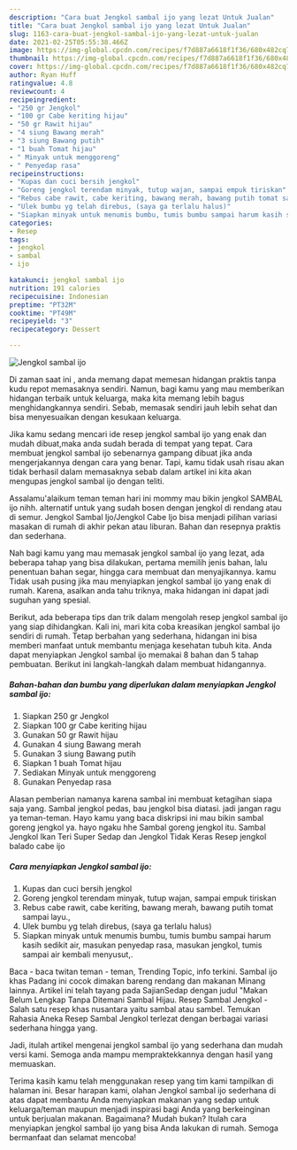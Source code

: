 ```yaml
---
description: "Cara buat Jengkol sambal ijo yang lezat Untuk Jualan"
title: "Cara buat Jengkol sambal ijo yang lezat Untuk Jualan"
slug: 1163-cara-buat-jengkol-sambal-ijo-yang-lezat-untuk-jualan
date: 2021-02-25T05:55:38.466Z
image: https://img-global.cpcdn.com/recipes/f7d887a6618f1f36/680x482cq70/jengkol-sambal-ijo-foto-resep-utama.jpg
thumbnail: https://img-global.cpcdn.com/recipes/f7d887a6618f1f36/680x482cq70/jengkol-sambal-ijo-foto-resep-utama.jpg
cover: https://img-global.cpcdn.com/recipes/f7d887a6618f1f36/680x482cq70/jengkol-sambal-ijo-foto-resep-utama.jpg
author: Ryan Huff
ratingvalue: 4.8
reviewcount: 4
recipeingredient:
- "250 gr Jengkol"
- "100 gr Cabe keriting hijau"
- "50 gr Rawit hijau"
- "4 siung Bawang merah"
- "3 siung Bawang putih"
- "1 buah Tomat hijau"
- " Minyak untuk menggoreng"
- " Penyedap rasa"
recipeinstructions:
- "Kupas dan cuci bersih jengkol"
- "Goreng jengkol terendam minyak, tutup wajan, sampai empuk tiriskan"
- "Rebus cabe rawit, cabe keriting, bawang merah, bawang putih tomat sampai layu.,"
- "Ulek bumbu yg telah direbus, (saya ga terlalu halus)"
- "Siapkan minyak untuk menumis bumbu, tumis bumbu sampai harum kasih sedikit air, masukan penyedap rasa, masukan jengkol, tumis sampai air kembali menyusut,."
categories:
- Resep
tags:
- jengkol
- sambal
- ijo

katakunci: jengkol sambal ijo 
nutrition: 191 calories
recipecuisine: Indonesian
preptime: "PT32M"
cooktime: "PT49M"
recipeyield: "3"
recipecategory: Dessert

---
```



![Jengkol sambal ijo](https://img-global.cpcdn.com/recipes/f7d887a6618f1f36/680x482cq70/jengkol-sambal-ijo-foto-resep-utama.jpg)

Di zaman  saat ini , anda memang dapat memesan hidangan praktis tanpa kudu repot memasaknya sendiri. Namun, bagi kamu yang mau memberikan hidangan terbaik untuk keluarga, maka kita memang lebih bagus menghidangkannya sendiri. Sebab, memasak sendiri jauh lebih sehat dan bisa menyesuaikan dengan kesukaan keluarga.

Jika kamu sedang mencari ide resep jengkol sambal ijo yang enak dan mudah dibuat,maka anda sudah berada di tempat yang tepat. Cara membuat jengkol sambal ijo  sebenarnya gampang dibuat jika anda mengerjakannya dengan cara yang benar. Tapi, kamu tidak usah risau akan tidak berhasil dalam memasaknya 
sebab dalam artikel ini kita akan mengupas jengkol sambal ijo dengan teliti.  

Assalamu&#39;alaikum teman teman hari ini mommy mau bikin jengkol SAMBAL ijo nihh. alternatif untuk yang sudah bosen dengan jengkol di rendang atau di semur. Jengkol Sambal Ijo/Jengkol Cabe Ijo bisa menjadi pilihan variasi masakan di rumah di akhir pekan atau liburan. Bahan dan resepnya praktis dan sederhana.

Nah bagi kamu yang mau memasak jengkol sambal ijo yang lezat, ada beberapa tahap yang bisa dilakukan, pertama memilih jenis bahan, lalu penentuan bahan segar, hingga cara membuat dan menyajikannya. kamu Tidak usah pusing jika mau menyiapkan jengkol sambal ijo yang enak di rumah. Karena, asalkan anda  tahu triknya, maka hidangan ini dapat jadi suguhan yang spesial.

Berikut, ada beberapa tips dan trik dalam mengolah resep jengkol sambal ijo yang siap dihidangkan. Kali ini, mari kita coba kreasikan jengkol sambal ijo sendiri di rumah. Tetap berbahan yang sederhana, hidangan ini bisa memberi manfaat untuk membantu menjaga kesehatan tubuh kita. Anda dapat menyiapkan Jengkol sambal ijo memakai 8 bahan dan 5 tahap pembuatan. Berikut ini langkah-langkah dalam membuat hidangannya.

<!--inarticleads1-->

##### Bahan-bahan dan bumbu yang diperlukan dalam menyiapkan Jengkol sambal ijo:

1. Siapkan 250 gr Jengkol
1. Siapkan 100 gr Cabe keriting hijau
1. Gunakan 50 gr Rawit hijau
1. Gunakan 4 siung Bawang merah
1. Gunakan 3 siung Bawang putih
1. Siapkan 1 buah Tomat hijau
1. Sediakan  Minyak untuk menggoreng
1. Gunakan  Penyedap rasa


Alasan pemberian namanya karena sambal ini membuat ketagihan siapa saja yang. Sambal jengkol pedas, bau jengkol bisa diatasi. jadi jangan ragu ya teman-teman. Hayo kamu yang baca diskripsi ini mau bikin sambal goreng jengkol ya. hayo ngaku hhe Sambal goreng jengkol itu. Sambal Jengkol Ikan Teri Super Sedap dan Jengkol Tidak Keras Resep jengkol balado cabe ijo 

<!--inarticleads2-->

##### Cara menyiapkan Jengkol sambal ijo:

1. Kupas dan cuci bersih jengkol
1. Goreng jengkol terendam minyak, tutup wajan, sampai empuk tiriskan
1. Rebus cabe rawit, cabe keriting, bawang merah, bawang putih tomat sampai layu.,
1. Ulek bumbu yg telah direbus, (saya ga terlalu halus)
1. Siapkan minyak untuk menumis bumbu, tumis bumbu sampai harum kasih sedikit air, masukan penyedap rasa, masukan jengkol, tumis sampai air kembali menyusut,.


Baca - baca twitan teman - teman, Trending Topic, info terkini. Sambal ijo khas Padang ini cocok dimakan bareng rendang dan makanan Minang lainnya. Artikel ini telah tayang pada SajianSedap dengan judul &#34;Makan Belum Lengkap Tanpa Ditemani Sambal Hijau. Resep Sambal Jengkol - Salah satu resep khas nusantara yaitu sambal atau sambel. Temukan Rahasia Aneka Resep Sambal Jengkol terlezat dengan berbagai variasi sederhana hingga yang. 

Jadi, itulah artikel mengenai  jengkol sambal ijo  yang sederhana dan mudah versi kami. Semoga anda mampu mempraktekkannya dengan hasil yang memuaskan. 

Terima kasih kamu telah menggunakan resep yang tim kami tampilkan di halaman ini. Besar harapan kami, olahan  Jengkol sambal ijo sederhana di atas dapat membantu Anda menyiapkan makanan yang sedap untuk keluarga/teman maupun menjadi inspirasi bagi Anda yang berkeinginan untuk berjualan makanan. Bagaimana? Mudah bukan? Itulah cara menyiapkan jengkol sambal ijo yang bisa Anda lakukan di rumah. Semoga bermanfaat dan selamat mencoba!

